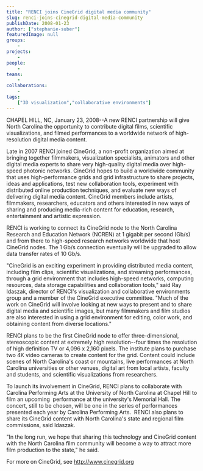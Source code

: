 ```yaml
---
title: "RENCI joins CineGrid digital media community"
slug: renci-joins-cinegrid-digital-media-community
publishDate: 2008-01-23
author: ["stephanie-suber"]
featuredImage: null
groups:
    - 
projects:
    - 
people:
    - 
teams: 
    - 
collaborations:
    - 
tags:
    ["3D visualization","collaborative environments"]
---
```

CHAPEL HILL, NC, January 23, 2008--A new RENCI partnership will give North Carolina the opportunity to contribute digital films, scientific visualizations, and filmed performances to a worldwide network of high-resolution digital media content.

Late in 2007 RENCI joined CineGrid, a non-profit organization aimed at bringing together filmmakers, visualization specialists, animators and other digital media experts to share very high-quality digital media over high-speed photonic networks. CineGrid hopes to build a worldwide community that uses high-performance grids and grid infrastructure to share projects, ideas and applications, test new collaboration tools, experiment with distributed online production techniques, and evaluate new ways of delivering digital media content. CineGrid members include artists, filmmakers, researchers, educators and others interested in new ways of sharing and producing media-rich content for education, research, entertainment and artistic expression.

RENCI is working to connect its CineGrid node to the North Carolina Research and Education Network (NCREN) at 1 gigabit per second (Gb/s) and from there to high-speed research networks worldwide that host CineGrid nodes. The 1 Gb/s connection eventually will be upgraded to allow data transfer rates of 10 Gb/s.

"CineGrid is an exciting experiment in providing distributed media content, including film clips, scientific visualizations, and streaming performances, through a grid environment that includes high-speed networks, computing resources, data storage capabilities and collaboration tools," said Ray Idaszak, director of RENCI's visualization and collaborative environments group and a member of the CineGrid executive committee. "Much of the work on CineGrid will involve looking at new ways to present and to share digital media and scientific images, but many filmmakers and film studios are also interested in using a grid environment for editing, color work, and obtaining content from diverse locations."

RENCI plans to be the first CineGrid node to offer three-dimensional, stereoscopic content at extremely high resolution--four times the resolution of high definition TV or 4,096 x 2,160 pixels. The institute plans to purchase two 4K video cameras to create content for the grid. Content could include scenes of North Carolina's coast or mountains, live performances at North Carolina universities or other venues, digital art from local artists, faculty and students, and scientific visualizations from researchers.

To launch its involvement in CineGrid, RENCI plans to collaborate with Carolina Performing Arts at the University of North Carolina at Chapel Hill to film an upcoming  performance at the university's Memorial Hall. The concert, still to be chosen, will be one in the series of performances presented each year by Carolina Performing Arts.  RENCI also plans to share its CineGrid content with North Carolina's state and regional film commissions, said Idaszak.

"In the long run, we hope that sharing this technology and CineGrid content with the North Carolina film community will become a way to attract more film production to the state," he said.

For more on CineGrid, see http://www.cinegrid.org
